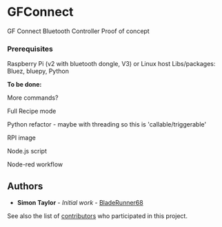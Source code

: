 # GFConnect
GF Connect Bluetooth Controller Proof of concept


### Prerequisites
Raspberry Pi (v2 with bluetooth dongle, V3) or Linux host
Libs/packages: Bluez, bluepy, Python


<b> To be done: </b>

More commands?

Full Recipe mode

Python refactor - maybe with threading so this is 'callable/triggerable'

RPI image

Node.js script

Node-red workflow


## Authors

* **Simon Taylor** - *Initial work* - [BladeRunner68](https://github.com/BladeRunner68)

See also the list of [contributors](https://github.com/BladeRunner68/GFConnect/contributors) who participated in this project.
